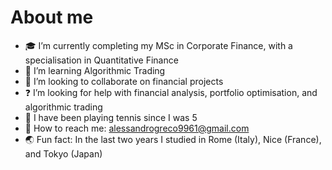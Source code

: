 # About me

- 🎓 I’m currently completing my MSc in Corporate Finance, with a specialisation in Quantitative Finance  
- 🤖 I’m learning Algorithmic Trading 
- 🙏 I’m looking to collaborate on financial projects 
- ❓ I’m looking for help with financial analysis, portfolio optimisation, and algorithmic trading
- 🎾 I have been playing tennis since I was 5
- 📧 How to reach me: alessandrogreco9961@gmail.com
- 🌏 Fun fact: In the last two years I studied in Rome (Italy), Nice (France), and Tokyo (Japan)
